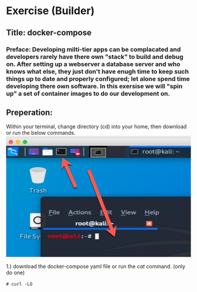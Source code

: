 # Exercise (Builder)

## Title: docker-compose

### Preface: Developing milti-tier apps can be complacated and developers rarely have there own "stack" to build and debug on. After setting up a webserver a database server and who knows what else, they just don't have enugh time to keep such things up to date and properly configured; let alone spend time developing there own software. In this exersise we will "spin up" a set of container images to do our development on.

## Preperation:
Within your terminal, change directory (cd) into your home, then download or run the below commands.
![Find Term](Files/images/find_terminal.jpg)

1.) download the docker-compose yaml file or run the _cat_ command. (only do one)
```
# curl -LO 
```